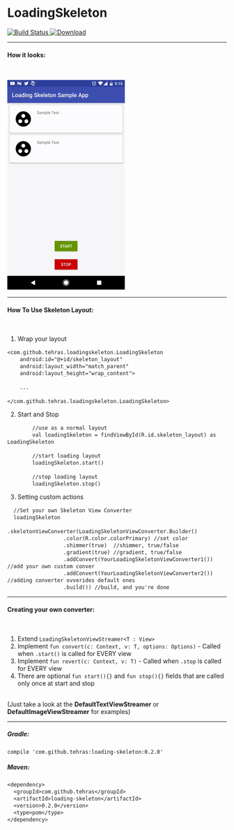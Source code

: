 # LoadingSkeleton
[![Build Status](https://travis-ci.org/tehras/LoadingSkeleton.svg?branch=master)](https://travis-ci.org/tehras/LoadingSkeleton)[ ![Download](https://api.bintray.com/packages/tehras/maven/loading-skeleton/images/download.svg) ](https://bintray.com/tehras/maven/loading-skeleton/_latestVersion)

---
<h4>How it looks:</h4>
<br/>

![Demo GIF](/assets/demo_gif_small.gif "Demo GIF")

---

<h4>How To Use Skeleton Layout:</h4>
<br/>

1. Wrap your layout
```
<com.github.tehras.loadingskeleton.LoadingSkeleton
    android:id="@+id/skeleton_layout"
    android:layout_width="match_parent"
    android:layout_height="wrap_content">

    ...
        
</com.github.tehras.loadingskeleton.LoadingSkeleton>
```

2. Start and Stop
```
        //use as a normal layout
        val loadingSkeleton = findViewById(R.id.skeleton_layout) as LoadingSkeleton
        
        //start loading layout
        loadingSkeleton.start()
        
        //stop loading layout
        loadingSkeleton.stop()
```
3. Setting custom actions
```
  //Set your own Skeleton View Converter
  loadingSkeleton
          .skeletonViewConverter(LoadingSkeletonViewConverter.Builder()
                  .color(R.color.colorPrimary) //set color
                  .shimmer(true)  //shimmer, true/false
                  .gradient(true) //gradient, true/false
                  .addConvert(YourLoadingSkeletonViewConverter1()) //add your own custom conver
                  .addConvert(YourLoadingSkeletonViewConverter2()) //adding converter ovverides default ones
                  .build()) //build, and you're done
```
---
<h4>Creating your own converter:</h4>
<br/>

1. Extend ```LoadingSkeletonViewStreamer<T : View>```
2. Implement ```fun convert(c: Context, v: T, options: Options)``` - Called when ```.start()``` is called for EVERY view
3. Implement ```fun revert(c: Context, v: T)``` - Called when ```.stop``` is called for EVERY view
4. There are optional ```fun start(){}``` and ```fun stop(){}``` fields that are called only once at start and stop
<br/>
(Just take a look at the <b>DefaultTextViewStreamer</b> or <b>DefaultImageViewStreamer</b> for examples)

---

<h5>Gradle:</h5>

```
compile 'com.github.tehras:loading-skeleton:0.2.0'
```

<h5>Maven:</h5>

```
<dependency>
  <groupId>com.github.tehras</groupId>
  <artifactId>loading-skeleton</artifactId>
  <version>0.2.0</version>
  <type>pom</type>
</dependency>
```
